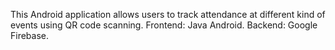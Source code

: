 This Android application allows users to track attendance at different kind of events using QR code scanning.
Frontend: Java Android.
Backend: Google Firebase.
